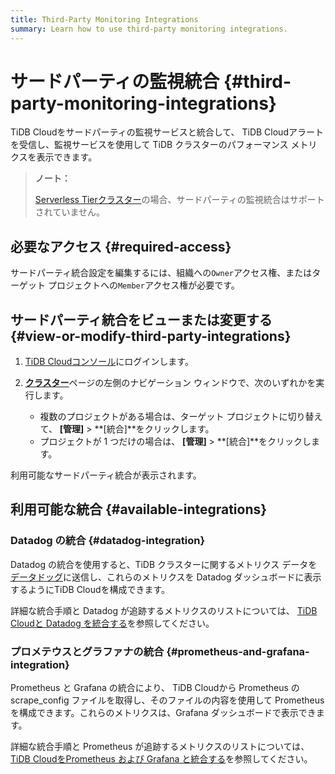 ```yaml
---
title: Third-Party Monitoring Integrations
summary: Learn how to use third-party monitoring integrations.
---
```


# サードパーティの監視統合 {#third-party-monitoring-integrations}

TiDB Cloudをサードパーティの監視サービスと統合して、 TiDB Cloudアラートを受信し、監視サービスを使用して TiDB クラスターのパフォーマンス メトリクスを表示できます。

> **ノート：**
>
> [Serverless Tierクラスター](/tidb-cloud/select-cluster-tier.md#serverless-tier-beta)の場合、サードパーティの監視統合はサポートされていません。

## 必要なアクセス {#required-access}

サードパーティ統合設定を編集するには、組織への`Owner`アクセス権、またはターゲット プロジェクトへの`Member`アクセス権が必要です。

## サードパーティ統合をビューまたは変更する {#view-or-modify-third-party-integrations}

1.  [TiDB Cloudコンソール](https://tidbcloud.com)にログインします。
2.  [**クラスター**](https://tidbcloud.com/console/clusters)ページの左側のナビゲーション ウィンドウで、次のいずれかを実行します。

    -   複数のプロジェクトがある場合は、ターゲット プロジェクトに切り替えて、 **[管理]** &gt; **[統合]**をクリックします。
    -   プロジェクトが 1 つだけの場合は、 **[管理]** &gt; **[統合]**をクリックします。

利用可能なサードパーティ統合が表示されます。

## 利用可能な統合 {#available-integrations}

### Datadog の統合 {#datadog-integration}

Datadog の統合を使用すると、TiDB クラスターに関するメトリクス データを[データドッグ](https://www.datadoghq.com/)に送信し、これらのメトリクスを Datadog ダッシュボードに表示するようにTiDB Cloudを構成できます。

詳細な統合手順と Datadog が追跡するメトリクスのリストについては、 [TiDB Cloudと Datadog を統合する](/tidb-cloud/monitor-datadog-integration.md)を参照してください。

### プロメテウスとグラファナの統合 {#prometheus-and-grafana-integration}

Prometheus と Grafana の統合により、 TiDB Cloudから Prometheus のscrape_config ファイルを取得し、そのファイルの内容を使用して Prometheus を構成できます。これらのメトリクスは、Grafana ダッシュボードで表示できます。

詳細な統合手順と Prometheus が追跡するメトリクスのリストについては、 [TiDB CloudをPrometheus および Grafana と統合する](/tidb-cloud/monitor-prometheus-and-grafana-integration.md)を参照してください。
